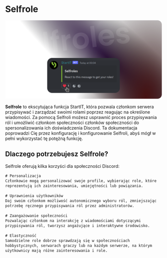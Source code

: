 # Selfrole

![](../assets/v23.png)

**Selfrole** to ekscytująca funkcja StartIT, która pozwala członkom serwera przypisywać i zarządzać swoimi rolami poprzez
reagując na określone wiadomości. Za pomocą Selfroli możesz usprawnić proces przypisywania ról i umożliwić członkom społeczności
członków społeczności do spersonalizowania ich doświadczenia Discord. Ta dokumentacja poprowadzi Cię przez konfigurację i
konfigurowanie Selfroli, abyś mógł w pełni wykorzystać tę potężną funkcję.

## Dlaczego potrzebujesz Selfrole?

Selfrole oferują kilka korzyści dla społeczności Discord:


```cards
# Personalizacja
Członkowie mogą personalizować swoje profile, wybierając role, które reprezentują ich zainteresowania, umiejętności lub powiązania.

# Uprawnienia użytkowników
Daj swoim członkom możliwość autonomicznego wyboru ról, zmniejszając potrzebę ręcznego przypisywania ról przez administratorów.

# Zaangażowanie społeczności
Pozwalając członkom na interakcję z wiadomościami dotyczącymi przypisywania ról, tworzysz angażujące i interaktywne środowisko.

# Elastyczność
Samodzielne role dobrze sprawdzają się w społecznościach hobbystycznych, serwarach graczy lub na każdym serwerze, na którym użytkownicy mają różne zainteresowania i role.
```
